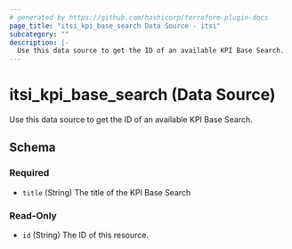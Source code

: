 ```yaml
---
# generated by https://github.com/hashicorp/terraform-plugin-docs
page_title: "itsi_kpi_base_search Data Source - itsi"
subcategory: ""
description: |-
  Use this data source to get the ID of an available KPI Base Search.
---
```


# itsi_kpi_base_search (Data Source)

Use this data source to get the ID of an available KPI Base Search.



<!-- schema generated by tfplugindocs -->
## Schema

### Required

- `title` (String) The title of the KPI Base Search

### Read-Only

- `id` (String) The ID of this resource.


